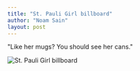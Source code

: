 ```yaml
---
title: "St. Pauli Girl billboard"
author: "Noam Sain"
layout: post
---
```


"Like her mugs? You should see her cans."

![St. Pauli Girl billboard](https://1.bp.blogspot.com/_8aN4krk1nsk/S235V5ZiM_I/AAAAAAAAAYU/Urp003tB3sQ/s1600/image-21.jpg "St. Pauli Girl billboard")
